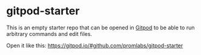 # gitpod-starter

This is an empty starter repo that can be opened in
[Gitpod](https://gitpod.io/) to be able to run arbitrary commands and edit
files.

Open it like this: https://gitpod.io/#github.com/promlabs/gitpod-starter
